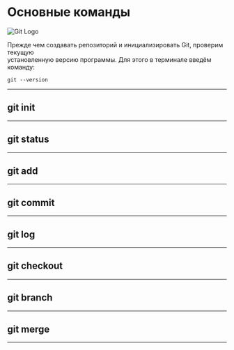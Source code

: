  # Основные команды 
 
 ![Git Logo](Git_Logo.png)
 
 Прежде чем создавать репозиторий и инициализировать Git, проверим текущую  
 установленную версию программы. Для этого в терминале введём команду:

    git --version

 * * * * * * * * * * * * * 

 ## git init

 * * * * * * * * * * * * *

 ## git status

 * * * * * * * * * * * * * 

 ## git add

 * * * * * * * * * * * * *

 ## git commit

 * * * * * * * * * * * * * 

 ## git log

 * * * * * * * * * * * * * 

 ## git checkout

 * * * * * * * * * * * * * 

 ## git branch

 * * * * * * * * * * * * * 

 ## git merge

 * * * * * * * * * * * * *